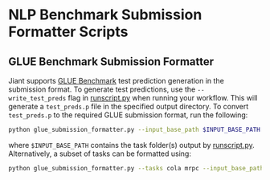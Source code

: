 # NLP Benchmark Submission Formatter Scripts

## GLUE Benchmark Submission Formatter

Jiant supports [GLUE Benchmark](https://gluebenchmark.com/) test prediction generation in the submission format. To generate test predictions, use the `--write_test_preds` flag in [runscript.py](https://github.com/jiant-dev/jiant/blob/master/jiant/proj/main/runscript.py) when running your workflow. This will generate a `test_preds.p` file in the specified output directory. To convert `test_preds.p` to the required GLUE submission format, run the following:

```bash
python glue_submission_formatter.py --input_base_path $INPUT_BASE_PATH --output_path $OUTPUT_BASE PATH
```

where `$INPUT_BASE_PATH` contains the task folder(s) output by [runscript.py](https://github.com/jiant-dev/jiant/blob/master/jiant/proj/main/runscript.py). Alternatively, a subset of tasks can be formatted using:

```bash
python glue_submission_formatter.py --tasks cola mrpc --input_base_path $INPUT_BASE_PATH --output_path $OUTPUT_BASE PATH
```
